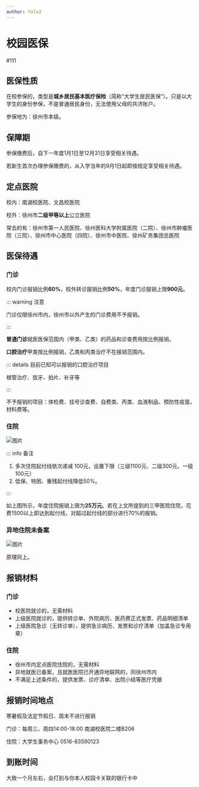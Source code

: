 ```yaml
---
author: Yolo3
---
```


# 校园医保

#111

## 医保性质

在校参保的，类型是**城乡居民基本医疗保险**（简称“大学生居民医保”）。只是以大学生的身份参保，不是普通居民身份，无法使用父母的共济账户。

参保地为：徐州市本级。

## 保障期

参保缴费后，自下一年度1月1日至12月31日享受相关待遇。

若新生首次办理参保缴费的，从入学当年的9月1日起即按规定享受相关待遇。

## 定点医院

校内：南湖校医院、文昌校医院

校外：徐州市**二级甲等以上**公立医院

常去的有：徐州市第一人民医院、徐州医科大学附属医院（二院）、徐州市肿瘤医院（三院）、徐州市中心医院（四院）、徐州市中医院、徐州矿务集团总医院

## 医保待遇

### 门诊

校内门诊报销比例**60%**，校外转诊报销比例**50%**，年度门诊报销上限**900元**。

::: warning 注意

门诊仅限徐州市内，徐州市以外产生的门诊费用不予报销。

:::

**普通门诊**就医医保范围内（甲类、乙类）的药品和诊查费用按比例报销。

**口腔治疗**甲类按比例报销，乙类和丙类治疗不在报销范围内。

::: details 目前已知可以报销的口腔治疗项目

根管治疗、拔牙、拍片、补牙等

:::

不予报销的项目：体检费、挂号诊查费、自费类、丙类、血液制品、预防性疫苗，材料费等。

### 住院

![图片](https://s2.loli.net/2024/08/22/NdfhcuLAJwtmTXS.webp)

::: info 备注

1. 多次住院起付线依次递减 100元，设置下限（三级1100元、二级300元、一级100元） 
2. 低保、特困、重残起付线降低50%。

:::

如上图所示，年度住院报销上限为**25万元**。若在上文所提到的三甲医院住院，花费1500以上即达到起付线，对超过起付线的部分进行70%的报销。

### 异地住院未备案

![图片](https://s2.loli.net/2024/08/22/FzcNUZWQ6HBwrbY.webp)

原理同上。

## 报销材料

### 门诊

- 校医院就诊的，无需材料
- 上级医院就诊的，提供转诊单、外院病历、医药费正式发票、药品明细清单
- 上级医院急诊（无转诊单），提供急诊病历、发票和诊疗清单（加盖急诊专用章）

### 住院

- 徐州市内定点医院住院的，无需材料
- 异地就医已备案，且就医医院已开通异地联网的，同徐州市内
- 不满足上述条件的，提供发票、诊疗清单、出院小结等医疗凭据

## 报销时间地点

寒暑假及法定节假日、周末不进行报销

门诊：每周三、周四14:00-18:00 南湖校医院二楼B206

住院：大学生事务中心 0516-83590123

## 到账时间

大致一个月左右，会打到与你本人校园卡关联的银行卡中
